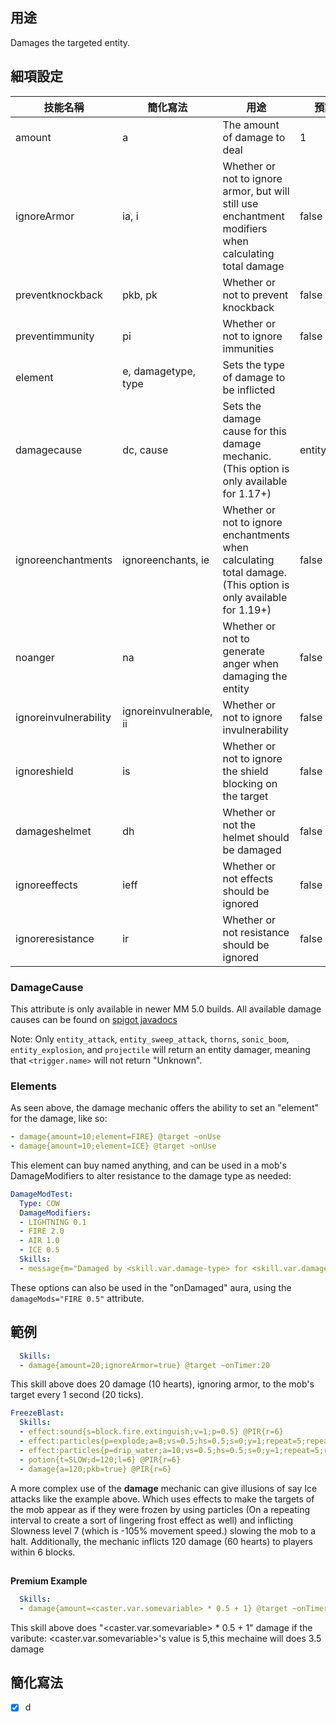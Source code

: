 ## 用途

Damages the targeted entity.

## 細項設定
| 技能名稱 | 簡化寫法| 用途 | 預設值 |
|-----------|-----------|----------------------------------------------------------------------|---------|
| amount| a | The amount of damage to deal| 1   |
| ignoreArmor | ia, i   | Whether or not to ignore armor, but will still use enchantment modifiers when calculating total damage | false   |
| preventknockback | pkb, pk | Whether or not to prevent knockback| false   |
| preventimmunity  | pi  | Whether or not to ignore immunities| false   |
| element   | e, damagetype, type | Sets the type of damage to be inflicted| |
| damagecause | dc, cause | Sets the damage cause for this damage mechanic.<br/> (This option is only available for 1.17+)   | entity_attack |
| ignoreenchantments |ignoreenchants, ie  | Whether or not to ignore enchantments when calculating total damage.<br>(This option is only available for 1.19+) | false |
| noanger   | na| Whether or not to generate anger when damaging the entity| false   |
| ignoreinvulnerability | ignoreinvulnerable, ii | Whether or not to ignore invulnerability| false   |
| ignoreshield | is | Whether or not to ignore the shield blocking on the target   | false   |
| damageshelmet| dh | Whether or not the helmet should be damaged  | false   |
| ignoreeffects| ieff   | Whether or not effects should be ignored| false   |
| ignoreresistance | ir | Whether or not resistance should be ignored  | false   |

### DamageCause
This attribute is only available in newer MM 5.0 builds.
All available damage causes can be found on [spigot javadocs](https://hub.spigotmc.org/javadocs/spigot/org/bukkit/event/entity/EntityDamageEvent.DamageCause.html)

Note: Only `entity_attack`, `entity_sweep_attack`, `thorns`, `sonic_boom`, `entity_explosion`, and `projectile` will return an entity damager, 
meaning that `<trigger.name>` will not return "Unknown".

### Elements
As seen above, the damage mechanic offers the ability to set an "element" for the damage, like so:

```yaml
- damage{amount=10;element=FIRE} @target ~onUse
- damage{amount=10;element=ICE} @target ~onUse
```

This element can buy named anything, and can be used in a mob's DamageModifiers to alter resistance to the damage type as needed:
```yaml
DamageModTest: 
  Type: COW 
  DamageModifiers:
  - LIGHTNING 0.1
  - FIRE 2.0
  - AIR 1.0
  - ICE 0.5 
  Skills:
  - message{m="Damaged by <skill.var.damage-type> for <skill.var.damage-amount>"} @PIR{r=50} ~onDamaged
```
These options can also be used in the "onDamaged" aura, using the `damageMods="FIRE 0.5"` attribute.

## 範例
```yaml
  Skills:
  - damage{amount=20;ignoreArmor=true} @target ~onTimer:20
```

This skill above does 20 damage (10 hearts), ignoring armor, to the
mob's target every 1 second (20 ticks).
```yaml
FreezeBlast:
  Skills:
  - effect:sound{s=block.fire.extinguish;v=1;p=0.5} @PIR{r=6}
  - effect:particles{p=explode;a=8;vs=0.5;hs=0.5;s=0;y=1;repeat=5;repeatInterval=20} @PIR{r=6}
  - effect:particles{p=drip_water;a=10;vs=0.5;hs=0.5;s=0;y=1;repeat=5;repeatInterval=20} @PIR{r=6}
  - potion{t=SLOW;d=120;l=6} @PIR{r=6}
  - damage{a=120;pkb=true} @PIR{r=6}
```
A more complex use of the **damage** mechanic can give illusions of say
Ice attacks like the example above. Which uses effects to make the
targets of the mob appear as if they were frozen by using particles (On
a repeating interval to create a sort of lingering frost effect as well)
and inflicting Slowness level 7 (which is -105% movement speed.) slowing
the mob to a halt. Additionally, the mechanic inflicts 120 damage (60
hearts) to players within 6 blocks.

##

**Premium Example**
```yaml
  Skills:
  - damage{amount=<caster.var.somevariable> * 0.5 + 1} @target ~onTimer:20
```
This skill above does "<caster.var.somevariable> * 0.5 + 1" damage
if the varibute: <caster.var.somevariable>'s value is 5,this mechaine will does 3.5 damage


## 簡化寫法
- [x] d